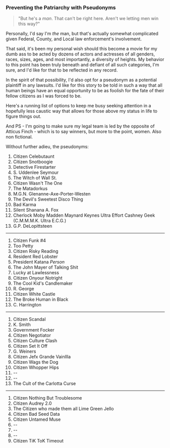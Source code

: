 ### Preventing the Patriarchy with Pseudonyms

> "But he's a _man_. That can't be right here. Aren't we letting men win this way?"

Personally, I'd say I'm _the_ man, but that's actually somewhat complicated given Federal, County, and Local law enforcement's involvement.

That said, it's been my personal wish should this become a movie for my dumb ass to be acted by dozens of actors and actresses of all genders, races, sizes, ages, and most importantly, a diversity of heights. My behavior to this point has been truly beneath and defiant of all such categories, I'm sure, and I'd like for that to be reflected in any record.

In the spirit of that possibility, I'd also opt for a pseudonym as a potential plaintiff in any lawsuits. I'd like for this story to be told in such a way that all human beings have an equal opportunity to be as foolish for the fate of their fellow citizens as I was forced to be.

Here's a running list of options to keep me busy seeking attention in a hopefully less caustic way that allows for those above my status in life to figure things out.

And PS - I'm going to make sure my legal team is led by the opposite of Atticus Finch - which is to say winners, but more to the point, women. Also non fictional.

Without further adieu, the pseudonyms:

1. Citizen Celebutaunt
1. Citizen Snotboogie
1. Detective Firestarter
1. S. Uddenlee Seymour
1. The Witch of Wall St.
1. Citizen Wasn't The One
1. The Matadorkus
1. M.G.N. Glenanne-Axe-Porter-Westen
1. The Devil's Sweetest Disco Thing
1. Bad Karma
1. Silent Shanana A. Fox
1. Cherlock Moby Madden Maynard Keynes Ultra Effort Cashney Geek (C.M.M.M.K. Ultra E.C.G.)
1. G.P. DeLopittsteen

---

1. Citizen Funk #4
1. Too Petty
1. Citizen Risky Reading
1. Resident Red Lobster
1. President Katana _Person_
1. The John Mayer of Talking Shit
1. Lucky at Lawlessness
1. Citizen Onyour Notright
1. The Cool Kid's Candlemaker
1. R. George
1. Citizen White Castle
1. The Broke Human in Black
1. C. Harrington

---

1. Citizen Scandal
1. K. Smith
1. Government Focker
1. Citizen Negotiator
1. Citizen Culture Clash
1. Citizen Set It Off
1. G. Weiners
1. Citizen Jefx Grande VainIlla
1. Citizen Wags the Dog
1. Citizen Whopper Hips
1. --
1. --
1. The Cult of the Carlotta Curse

---

1. Citizen Nothing But Troublesome
1. Citizen Audrey 2.0
1. The Citizen who made them all Lime Green Jello
1. Citizen Bad Seed Data
1. Citizen Untamed Muse
1. --
1. --
1. --
1. Citizen TiK ToK Timeout
